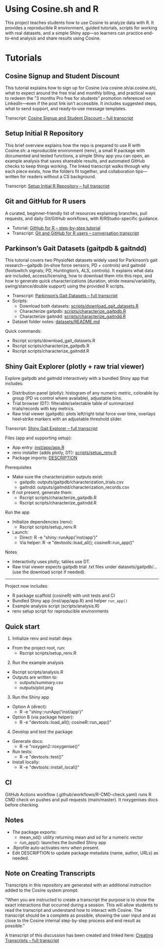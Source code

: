 # Using Cosine.sh and R

This project teaches students how to use Cosine to analyze data with R. It provides a reproducible R environment, guided tutorials, scripts for working with real datasets, and a simple Shiny app—so learners can practice end-to-end analysis and share results using Cosine.

# Tutorials

## Cosine Signup and Student Discount

This tutorial explains how to sign up for Cosine (via cosine.sh/ai.cosine.sh), what to expect around the free trial and monthly billing, and practical ways to redeem the “3 months Pro free for students” promotion referenced on LinkedIn—even if the post link isn’t accessible. It includes suggested steps, what to send support, and ready‑to‑use message templates.

Transcript: [Cosine Signup and Student Discount – full transcript](transcripts/cosine-signup.md)

## Setup Initial R Repository

This brief overview explains how the repo is prepared to use R with Cosine.sh: a reproducible environment (renv), a small R package with documented and tested functions, a simple Shiny app you can open, an example analysis that saves shareable results, and automated GitHub checks to keep things working. The linked transcript walks through why each piece exists, how the folders fit together, and collaboration tips—written for readers without a CS background.

Transcript: [Setup Initial R Repository – full transcript](transcripts/r-repository-setup.md)

## Git and GitHub for R users

A curated, beginner-friendly list of resources explaining branches, pull requests, and daily Git/GitHub workflows, with R/RStudio-specific guidance.

- Tutorial: [GitHub for R – step-by-step tutorial](github-for-r.md)
- Transcript: [Git and GitHub for R users – conversation transcript](transcripts/git-github-resources.md)

## Parkinson’s Gait Datasets (gaitpdb & gaitndd)

This tutorial covers two PhysioNet datasets widely used for Parkinson’s gait research—gaitpdb (in‑shoe force sensors; PD + controls) and gaitndd (footswitch signals; PD, Huntington’s, ALS, controls). It explains what data are included, access/licensing, how to download them into this repo, and how to generate quick characterizations (duration, stride means/variability, swing/stance/double support) using the provided R scripts.

- Transcript: [Parkinson’s Gait Datasets – full transcript](transcripts/pd-gait-datasets.md)
- Scripts:
  - Download both datasets: [scripts/download_gait_datasets.R](scripts/download_gait_datasets.R)
  - Characterize gaitpdb: [scripts/characterize_gaitpdb.R](scripts/characterize_gaitpdb.R)
  - Characterize gaitndd: [scripts/characterize_gaitndd.R](scripts/characterize_gaitndd.R)
- Dataset folder notes: [datasets/README.md](datasets/README.md)

Quick commands:
- Rscript scripts/download_gait_datasets.R
- Rscript scripts/characterize_gaitpdb.R
- Rscript scripts/characterize_gaitndd.R

## Shiny Gait Explorer (plotly + raw trial viewer)

Explore gaitpdb and gaitndd interactively with a bundled Shiny app that includes:
- Distribution panel (plotly): histogram of any numeric metric, colorable by group (PD vs control where available), adjustable bins.
- Trial browser (DT): filterable/selectable table of summarized trials/records with key metrics.
- Raw trial viewer (gaitpdb): plots left/right total force over time, overlays heel‑strike markers with an adjustable threshold slider.

Transcript: [Shiny Gait Explorer – full transcript](transcripts/shiny-gait-explorer.md)

Files (app and supporting setup):
- App entry: [inst/app/app.R](inst/app/app.R)
- renv installer (adds plotly, DT): [scripts/setup_renv.R](scripts/setup_renv.R)
- Package imports: [DESCRIPTION](DESCRIPTION)

Prerequisites
- Make sure the characterization outputs exist:
  - gaitpdb: outputs/gaitpdb/characterization_trials.csv
  - gaitndd: outputs/gaitndd/characterization_records.csv
- If not present, generate them:
  - Rscript scripts/characterize_gaitpdb.R
  - Rscript scripts/characterize_gaitndd.R

Run the app
- Initialize dependencies (renv):
  - Rscript scripts/setup_renv.R
- Launch:
  - Direct: R -e "shiny::runApp('inst/app')"
  - Via helper: R -e "devtools::load_all(); cosineR::run_app()"

Notes
- Interactivity uses plotly; tables use DT.
- Raw trial viewer expects gaitpdb trial .txt files under datasets/gaitpdb/... (use the download script if needed).

---

Project now includes:
- R package scaffold (cosineR) with unit tests and CI
- Bundled Shiny app (inst/app/app.R) and helper `run_app()`
- Example analysis script (scripts/analysis.R)
- renv setup script for reproducible environments

## Quick start

1) Initialize renv and install deps
- From the project root, run:
  - Rscript scripts/setup_renv.R

2) Run the example analysis
- Rscript scripts/analysis.R
- Outputs are written to:
  - outputs/summary.csv
  - outputs/plot.png

3) Run the Shiny app
- Option A (direct):
  - R -e "shiny::runApp('inst/app')"
- Option B (via package helper):
  - R -e "devtools::load_all(); cosineR::run_app()"

4) Develop and test the package
- Generate docs:
  - R -e "roxygen2::roxygenise()"
- Run tests:
  - R -e "devtools::test()"
- Install locally:
  - R -e "devtools::install_local()"

## CI

GitHub Actions workflow (.github/workflows/R-CMD-check.yaml) runs R CMD check on pushes and pull requests (main/master). It roxygenises docs before checking.

## Notes

- The package exports:
  - mean_sd(): utility returning mean and sd for a numeric vector
  - run_app(): launches the bundled Shiny app
- .Rprofile auto-activates renv when present.
- Edit DESCRIPTION to update package metadata (name, author, URLs) as needed.

## Note on Creating Transcripts

Transcripts in this repository are generated with an additional instruction added to the Cosine system prompt:

"When you are instructed to create a transcript the purpose is to show the exact interactions that occurred during a session.  This will allow students to read the transcript and understand how to interact with Cosine.  The transcript should be a complete as possible, showing the user input and as close to the Cosine internal step-by-step process and end result as possible."

A transcript of this discussion has been created and linked here: [Creating Transcripts – full transcript](transcripts/creating-transcripts.md)
